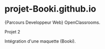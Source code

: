 # projet-Booki.github.io

{Parcours Developpeur Web} OpenClassrooms.

Projet 2

Intégration d'une maquette (Booki).
